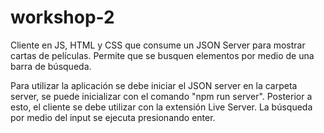 # workshop-2
Cliente en JS, HTML y CSS que consume un JSON Server para mostrar cartas de películas. Permite que se busquen elementos por medio de una barra de búsqueda.

Para utilizar la aplicación se debe iniciar el JSON server en la carpeta server, se puede inicializar con el comando "npm run server". Posterior a esto, 
el cliente se debe utilizar con la extensión Live Server. La búsqueda por medio del input se ejecuta presionando enter. 
